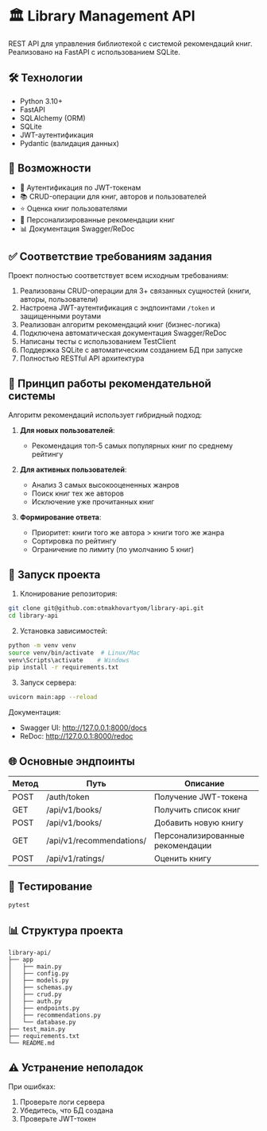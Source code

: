 # 🏛️ Library Management API

REST API для управления библиотекой с системой рекомендаций книг. Реализовано на FastAPI с использованием SQLite.

## 🛠 Технологии
- Python 3.10+
- FastAPI
- SQLAlchemy (ORM)
- SQLite
- JWT-аутентификация
- Pydantic (валидация данных)

## 📌 Возможности
- 🔐 Аутентификация по JWT-токенам
- 📚 CRUD-операции для книг, авторов и пользователей
- ⭐ Оценка книг пользователями
- 🧠 Персонализированные рекомендации книг
- 📊 Документация Swagger/ReDoc

## ✅ Соответствие требованиям задания
Проект полностью соответствует всем исходным требованиям:
1. Реализованы CRUD-операции для 3+ связанных сущностей (книги, авторы, пользователи)
2. Настроена JWT-аутентификация с эндпоинтами `/token` и защищенными роутами
3. Реализован алгоритм рекомендаций книг (бизнес-логика)
4. Подключена автоматическая документация Swagger/ReDoc
5. Написаны тесты с использованием TestClient
6. Поддержка SQLite с автоматическим созданием БД при запуске
7. Полностью RESTful API архитектура

## 🧠 Принцип работы рекомендательной системы
Алгоритм рекомендаций использует гибридный подход:
1. **Для новых пользователей**:
   - Рекомендация топ-5 самых популярных книг по среднему рейтингу

2. **Для активных пользователей**:
   - Анализ 3 самых высокооцененных жанров
   - Поиск книг тех же авторов
   - Исключение уже прочитанных книг

3. **Формирование ответа**:
   - Приоритет: книги того же автора > книги того же жанра
   - Сортировка по рейтингу
   - Ограничение по лимиту (по умолчанию 5 книг)

## 🚀 Запуск проекта
1. Клонирование репозитория:
```bash
git clone git@github.com:otmakhovartyom/library-api.git
cd library-api
```

2. Установка зависимостей:
```bash
python -m venv venv
source venv/bin/activate  # Linux/Mac
venv\Scripts\activate    # Windows
pip install -r requirements.txt
```

3. Запуск сервера:
```bash
uvicorn main:app --reload
```

Документация:
- Swagger UI: http://127.0.0.1:8000/docs
- ReDoc: http://127.0.0.1:8000/redoc

## 🌐 Основные эндпоинты
| Метод | Путь                     | Описание                          |
|-------|--------------------------|-----------------------------------|
| POST  | /auth/token              | Получение JWT-токена              |
| GET   | /api/v1/books/           | Получить список книг              |
| POST  | /api/v1/books/           | Добавить новую книгу              |
| GET   | /api/v1/recommendations/ | Персонализированные рекомендации  |
| POST  | /api/v1/ratings/         | Оценить книгу                     |

## 🧪 Тестирование
```bash
pytest
```

## 📊 Структура проекта
```
library-api/
├── app
│   ├── main.py
│   ├── config.py
│   ├── models.py
│   ├── schemas.py
│   ├── crud.py
│   ├── auth.py
│   ├── endpoints.py
│   ├── recommendations.py
│   └── database.py
├── test_main.py
├── requirements.txt
└── README.md
```

## ⚠️ Устранение неполадок
При ошибках:
1. Проверьте логи сервера
2. Убедитесь, что БД создана
3. Проверьте JWT-токен
